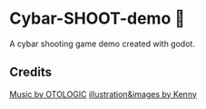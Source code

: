 # Cybar-SHOOT-demo 🚀
A cybar shooting game demo created with godot.

## Credits
[Music by OTOLOGIC](https://otologic.jp/)
[illustration&images by Kenny](nney.nl/assets)
